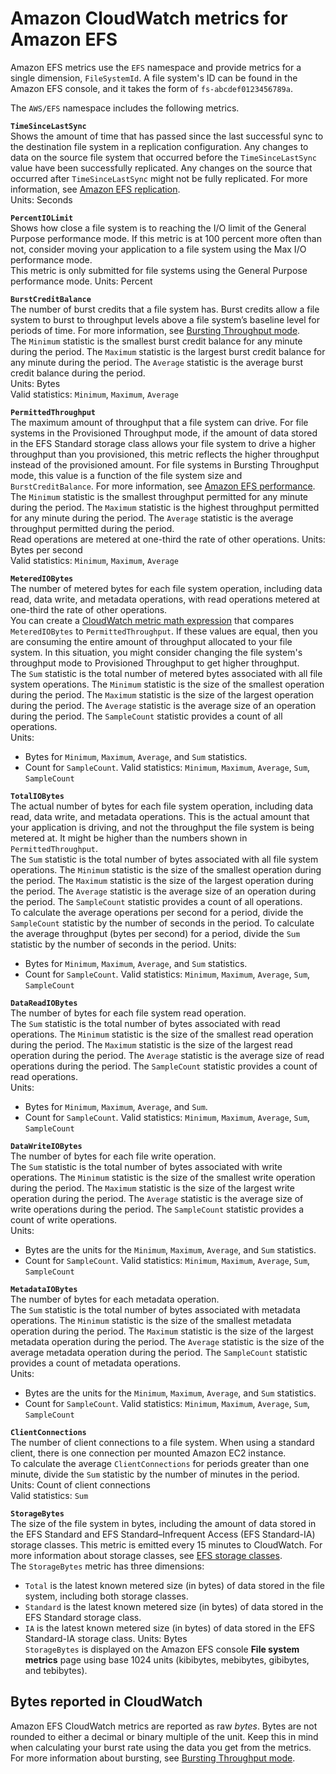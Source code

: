 # Amazon CloudWatch metrics for Amazon EFS<a name="efs-metrics"></a>

Amazon EFS metrics use the `EFS` namespace and provide metrics for a single dimension, `FileSystemId`\. A file system's ID can be found in the Amazon EFS console, and it takes the form of `fs-abcdef0123456789a`\.

The `AWS/EFS` namespace includes the following metrics\.

**`TimeSinceLastSync`**  
Shows the amount of time that has passed since the last successful sync to the destination file system in a replication configuration\. Any changes to data on the source file system that occurred before the `TimeSinceLastSync` value have been successfully replicated\. Any changes on the source that occurred after `TimeSinceLastSync` might not be fully replicated\. For more information, see [Amazon EFS replication](efs-replication.md)\.  
Units: Seconds

**`PercentIOLimit`**  
Shows how close a file system is to reaching the I/O limit of the General Purpose performance mode\. If this metric is at 100 percent more often than not, consider moving your application to a file system using the Max I/O performance mode\.  
This metric is only submitted for file systems using the General Purpose performance mode\.
Units: Percent

**`BurstCreditBalance`**  
The number of burst credits that a file system has\. Burst credits allow a file system to burst to throughput levels above a file system’s baseline level for periods of time\. For more information, see [Bursting Throughput mode](performance.md#bursting)\.  
The `Minimum` statistic is the smallest burst credit balance for any minute during the period\. The `Maximum` statistic is the largest burst credit balance for any minute during the period\. The `Average` statistic is the average burst credit balance during the period\.   
Units: Bytes  
Valid statistics: `Minimum`, `Maximum`, `Average`

**`PermittedThroughput`**  
The maximum amount of throughput that a file system can drive\. For file systems in the Provisioned Throughput mode, if the amount of data stored in the EFS Standard storage class allows your file system to drive a higher throughput than you provisioned, this metric reflects the higher throughput instead of the provisioned amount\. For file systems in Bursting Throughput mode, this value is a function of the file system size and `BurstCreditBalance`\. For more information, see [Amazon EFS performance](performance.md)\.  
The `Minimum` statistic is the smallest throughput permitted for any minute during the period\. The `Maximum` statistic is the highest throughput permitted for any minute during the period\. The `Average` statistic is the average throughput permitted during the period\.   
Read operations are metered at one\-third the rate of other operations\.
Units: Bytes per second  
Valid statistics: `Minimum`, `Maximum`, `Average`

**`MeteredIOBytes`**  
The number of metered bytes for each file system operation, including data read, data write, and metadata operations, with read operations metered at one\-third the rate of other operations\.  
You can create a [CloudWatch metric math expression](monitoring-metric-math.md#metric-math-throughput-utilization) that compares `MeteredIOBytes` to `PermittedThroughput`\. If these values are equal, then you are consuming the entire amount of throughput allocated to your file system\. In this situation, you might consider changing the file system's throughput mode to Provisioned Throughput to get higher throughput\.  
The `Sum` statistic is the total number of metered bytes associated with all file system operations\. The `Minimum` statistic is the size of the smallest operation during the period\. The `Maximum` statistic is the size of the largest operation during the period\. The `Average` statistic is the average size of an operation during the period\. The `SampleCount` statistic provides a count of all operations\.  
Units:  
+ Bytes for `Minimum`, `Maximum`, `Average`, and `Sum` statistics\.
+ Count for `SampleCount`\.
Valid statistics: `Minimum`, `Maximum`, `Average`, `Sum`, `SampleCount`

**`TotalIOBytes`**  
The actual number of bytes for each file system operation, including data read, data write, and metadata operations\. This is the actual amount that your application is driving, and not the throughput the file system is being metered at\. It might be higher than the numbers shown in `PermittedThroughput`\.   
The `Sum` statistic is the total number of bytes associated with all file system operations\. The `Minimum` statistic is the size of the smallest operation during the period\. The `Maximum` statistic is the size of the largest operation during the period\. The `Average` statistic is the average size of an operation during the period\. The `SampleCount` statistic provides a count of all operations\.  
To calculate the average operations per second for a period, divide the `SampleCount` statistic by the number of seconds in the period\. To calculate the average throughput \(bytes per second\) for a period, divide the `Sum` statistic by the number of seconds in the period\. 
Units:  
+ Bytes for `Minimum`, `Maximum`, `Average`, and `Sum` statistics\.
+ Count for `SampleCount`\.
Valid statistics: `Minimum`, `Maximum`, `Average`, `Sum`, `SampleCount`

**`DataReadIOBytes`**  
The number of bytes for each file system read operation\.  
The `Sum` statistic is the total number of bytes associated with read operations\. The `Minimum` statistic is the size of the smallest read operation during the period\. The `Maximum` statistic is the size of the largest read operation during the period\. The `Average` statistic is the average size of read operations during the period\. The `SampleCount` statistic provides a count of read operations\.  
Units:  
+ Bytes for `Minimum`, `Maximum`, `Average`, and `Sum`\.
+ Count for `SampleCount`\.
Valid statistics: `Minimum`, `Maximum`, `Average`, `Sum`, `SampleCount`

**`DataWriteIOBytes`**  
The number of bytes for each file write operation\.  
The `Sum` statistic is the total number of bytes associated with write operations\. The `Minimum` statistic is the size of the smallest write operation during the period\. The `Maximum` statistic is the size of the largest write operation during the period\. The `Average` statistic is the average size of write operations during the period\. The `SampleCount` statistic provides a count of write operations\.  
Units:  
+ Bytes are the units for the `Minimum`, `Maximum`, `Average`, and `Sum` statistics\.
+ Count for `SampleCount`\.
Valid statistics: `Minimum`, `Maximum`, `Average`, `Sum`, `SampleCount`

**`MetadataIOBytes`**  
The number of bytes for each metadata operation\.  
The `Sum` statistic is the total number of bytes associated with metadata operations\. The `Minimum` statistic is the size of the smallest metadata operation during the period\. The `Maximum` statistic is the size of the largest metadata operation during the period\. The `Average` statistic is the size of the average metadata operation during the period\. The `SampleCount` statistic provides a count of metadata operations\.  
Units:  
+ Bytes are the units for the `Minimum`, `Maximum`, `Average`, and `Sum` statistics\.
+ Count for `SampleCount`\.
Valid statistics: `Minimum`, `Maximum`, `Average`, `Sum`, `SampleCount`

**`ClientConnections`**  
The number of client connections to a file system\. When using a standard client, there is one connection per mounted Amazon EC2 instance\.  
To calculate the average `ClientConnections` for periods greater than one minute, divide the `Sum` statistic by the number of minutes in the period\.
Units: Count of client connections  
Valid statistics: `Sum`

**`StorageBytes`**  
The size of the file system in bytes, including the amount of data stored in the EFS Standard and EFS Standard–Infrequent Access \(EFS Standard\-IA\) storage classes\. This metric is emitted every 15 minutes to CloudWatch\. For more information about storage classes, see [EFS storage classes](storage-classes.md)\.  
The `StorageBytes` metric has three dimensions:  
+ `Total` is the latest known metered size \(in bytes\) of data stored in the file system, including both storage classes\.
+ `Standard` is the latest known metered size \(in bytes\) of data stored in the EFS Standard storage class\.
+ `IA` is the latest known metered size \(in bytes\) of data stored in the EFS Standard\-IA storage class\.
Units: Bytes  
`StorageBytes` is displayed on the Amazon EFS console **File system metrics** page using base 1024 units \(kibibytes, mebibytes, gibibytes, and tebibytes\)\.

## Bytes reported in CloudWatch<a name="cloudwatch-bytes"></a>

Amazon EFS CloudWatch metrics are reported as raw *bytes*\. Bytes are not rounded to either a decimal or binary multiple of the unit\. Keep this in mind when calculating your burst rate using the data you get from the metrics\. For more information about bursting, see [Bursting Throughput mode](performance.md#bursting)\.